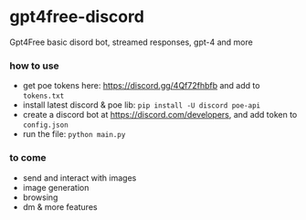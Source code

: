 # gpt4free-discord
 Gpt4Free basic disord bot, streamed responses, gpt-4 and more

### how to use
- get poe tokens here: https://discord.gg/4Qf72fhbfb and add to `tokens.txt`
- install latest discord & poe lib: `pip install -U discord poe-api`
- create a discord bot at https://discord.com/developers, and add token to `config.json`
- run the file: `python main.py`

### to come
- send and interact with images
- image generation
- browsing
- dm & more features